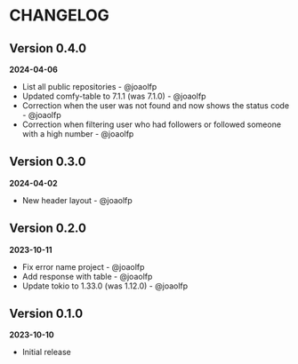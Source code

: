 # CHANGELOG

## Version 0.4.0
**2024-04-06**

- List all public repositories - @joaolfp
- Updated comfy-table to 7.1.1 (was 7.1.0) - @joaolfp
- Correction when the user was not found and now shows the status code - @joaolfp
- Correction when filtering user who had followers or followed someone with a high number - @joaolfp

## Version 0.3.0
**2024-04-02**

- New header layout - @joaolfp

## Version 0.2.0
**2023-10-11**

- Fix error name project - @joaolfp
- Add response with table - @joaolfp
- Update tokio to 1.33.0 (was 1.12.0) - @joaolfp

## Version 0.1.0
**2023-10-10**

- Initial release


